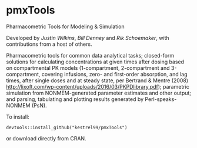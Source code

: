 # pmxTools
Pharmacometric Tools for Modeling &amp; Simulation

Developed by *Justin Wilkins*, *Bill Denney* and *Rik Schoemaker*, with contributions from a host of others.

Pharmacometric tools for common data analytical tasks; closed-form solutions for calculating concentrations at given 
    times after dosing based on compartmental PK models (1-compartment, 2-compartment and 3-compartment, covering infusions, zero- 
    and first-order absorption, and lag times, after single doses and at steady state, per Bertrand & Mentre (2008) 
    <http://lixoft.com/wp-content/uploads/2016/03/PKPDlibrary.pdf>); parametric simulation from NONMEM-generated parameter estimates 
    and other output; and parsing, tabulating and plotting results generated by Perl-speaks-NONMEM (PsN).
    
To install:

```{r}
devtools::install_github("kestrel99/pmxTools")
```

or download directly from CRAN.
